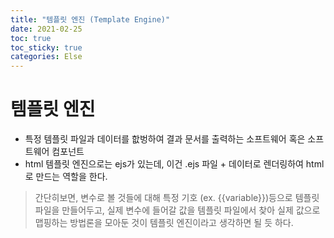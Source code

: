 ```yaml
---
title: "템플릿 엔진 (Template Engine)"
date: 2021-02-25
toc: true
toc_sticky: true
categories: Else
---
```


# 템플릿 엔진
- 특정 템플릿 파일과 데이터를 핪벙하여 결과 문서를 출력하는 소프트웨어 혹은 소프트웨어 컴포넌트
- html 템플릿 엔진으로는 ejs가 있는데, 이건 .ejs 파일 + 데이터로 렌더링하여 html로 만드는 역할을 한다.

> 간단히보면, 변수로 볼 것들에 대해 특정 기호 (ex. {{variable}})등으로 템플릿 파일을 만들어두고,
> 실제 변수에 들어갈 값을 템플릿 파일에서 찾아 실제 값으로 맵핑하는 방법론을 모아둔 것이 템플릿 엔진이라고 생각하면 될 듯 하다.
> 

